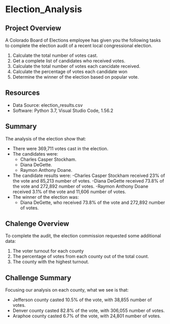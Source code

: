 # Election_Analysis

## Project Overview
A Colorado Board of Elections employee has given you the following tasks to complete the election audit of a recent local congressional election.

1. Calculate the total number of votes cast.
2. Get a complete list of candidates who received votes.
3. Calculate the total number of votes each cancidate received.
4. Calculate the percentage of votes each candidate won
5. Determine the winner of the election based on popular vote.

## Resources
- Data Source: election_results.csv
- Software: Python 3.7, Visual Studio Code, 1.56.2

## Summary
The analysis of the election show that:
- There were 369,711 votes cast in the election.
- The candidates were:
    - Charles Casper Stockham.
    - Diana DeGette.
    - Raymon Anthony Doane.
- The candidate results were:
    -Charles Casper Stockham received 23% of the vote and 85,213 number of votes.
    -Diana DeGette received 73.8% of the vote and 272,892 number of votes.
    -Raymon Anthony Doane received 3.1% of the vote and 11,606 number of votes.
- The winner of the election was:
    - Diana  DeGette, who received 73.8% of the vote and 272,892 number of votes.

## Chalenge Overview
To complete the audit, the election commission requested some additional data:
1. The voter turnout for each county
2. The percentage of votes from each county out of the total count.
3. The county with the highest turnout.

## Challenge Summary
Focusing our analysis on each county, what we see is that:
   - Jefferson county casted 10.5% of the vote, with 38,855 number of votes.
   - Denver county casted 82.8% of the vote, with 306,055 number of votes.
   - Araphoe county casted 6.7% of the vote, with 24,801 number of votes.
    
